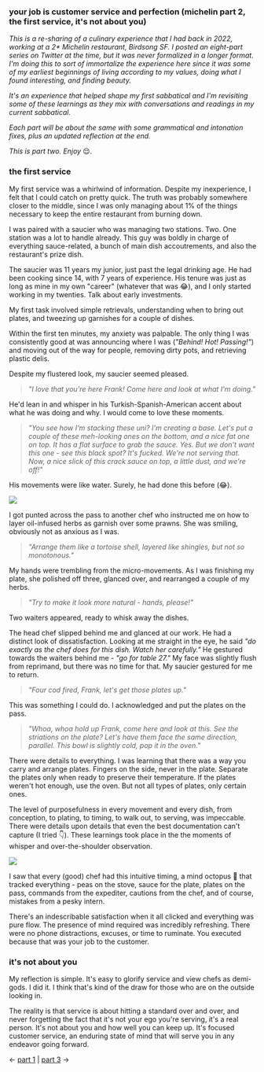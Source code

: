 ### your job is customer service and perfection (michelin part 2, the first service, it's not about you)

_This is a re-sharing of a culinary experience that I had back in 2022, working at a 2* Michelin restaurant, Birdsong SF. I posted an eight-part series on Twitter at the time, but it was never formalized in a longer format. I'm doing this to sort of immortalize the experience here since it was some of my earliest beginnings of living according to my values, doing what I found interesting, and finding beauty._

_It's an experience that helped shape my first sabbatical and I'm revisiting some of these learnings as they mix with conversations and readings in my current sabbatical._

_Each part will be about the same with some grammatical and intonation fixes, plus an updated reflection at the end._

_This is part two. Enjoy_ 😌.

### the first service

My first service was a whirlwind of information. Despite my inexperience, I felt that I could catch on pretty quick. The truth was probably somewhere closer to the middle, since I was only managing about 1% of the things necessary to keep the entire restaurant from burning down.

I was paired with a saucier who was managing two stations. Two. One station was a lot to handle already. This guy was boldly in charge of everything sauce-related, a bunch of main dish accoutrements, and also the restaurant's prize dish.

The saucier was 11 years my junior, just past the legal drinking age. He had been cooking since 14, with 7 years of experience. His tenure was just as long as mine in my own "career" (whatever that was 😂), and I only started working in my twenties. Talk about early investments.

My first task involved simple retrievals, understanding when to bring out plates, and tweezing up garnishes for a couple of dishes.

Within the first ten minutes, my anxiety was palpable. The only thing I was consistently good at was announcing where I was (_"Behind! Hot! Passing!"_) and moving out of the way for people, removing dirty pots, and retrieving plastic delis.

Despite my flustered look, my saucier seemed pleased.

> _"I love that you're here Frank! Come here and look at what I'm doing."_

He'd lean in and whisper in his Turkish-Spanish-American accent about what he was doing and why. I would come to love these moments.

> _"You see how I'm stacking these uni? I'm creating a base. Let's put a couple of these meh-looking ones on the bottom, and a nice fat one on top. It has a flat surface to grab the sauce. Yes. But we don't want this one - see this black spot? It's fucked. We're not serving that. Now, a nice slick of this crack sauce on top, a little dust, and we're off!"_

His movements were like water. Surely, he had done this before (😂).

![](birdsong-service.jpg)

I got punted across the pass to another chef who instructed me on how to layer oil-infused herbs as garnish over some prawns. She was smiling, obviously not as anxious as I was.

> _"Arrange them like a tortoise shell, layered like shingles, but not so monotonous."_

My hands were trembling from the micro-movements. As I was finishing my plate, she polished off three, glanced over, and rearranged a couple of my herbs.

> _"Try to make it look more natural - hands, please!"_

Two waiters appeared, ready to whisk away the dishes.

The head chef slipped behind me and glanced at our work. He had a distinct look of dissatisfaction. Looking at me straight in the eye, he said _"do exactly as the chef does for this dish. Watch her carefully."_ He gestured towards the waiters behind me - _"go for table 27."_ My face was slightly flush from reprimand, but there was no time for that. My saucier gestured for me to return.

> _"Four cod fired, Frank, let's get those plates up."_

This was something I could do. I acknowledged and put the plates on the pass.

> _"Whoa, whoa hold up Frank, come here and look at this. See the striations on the plate? Let's have them face the same direction, parallel. This bowl is slightly cold, pop it in the oven."_

There were details to everything. I was learning that there was a way you carry and arrange plates. Fingers on the side, never in the plate. Separate the plates only when ready to preserve their temperature. If the plates weren't hot enough, use the oven. But not all types of plates, only certain ones.

The level of purposefulness in every movement and every dish, from conception, to plating, to timing, to walk out, to serving, was impeccable. There were details upon details that even the best documentation can't capture (I tried 👇). These learnings took place in the the moments of whisper and over-the-shoulder observation.

![](birdsong-notes.png)

I saw that every (good) chef had this intuitive timing, a mind octopus 🐙 that tracked everything - peas on the stove, sauce for the plate, plates on the pass, commands from the expediter, cautions from the chef, and of course, mistakes from a pesky intern.

There's an indescribable satisfaction when it all clicked and everything was pure flow. The presence of mind required was incredibly refreshing. There were no phone distractions, excuses, or time to ruminate. You executed because that was your job to the customer.

### it's not about you

My reflection is simple. It's easy to glorify service and view chefs as demi-gods. I did it. I think that's kind of the draw for those who are on the outside looking in.

The reality is that service is about hitting a standard over and over, and never forgetting the fact that it's not your ego you're serving, it's a real person. It's not about you and how well you can keep up. It's focused customer service, an enduring state of mind that will serve you in any endeavor going forward.

<- [part 1](https://www.frank-chen.com/posts/don't-fuck-with-the-duck) | [part 3](https://www.frank-chen.com/posts/do-it-for-the-people) ->